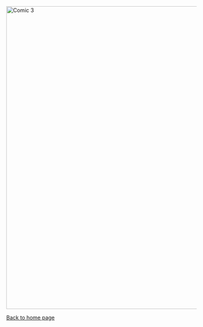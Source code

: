 <img src="https://nicolascuello.github.io/Stellar-MADE/images/comics_IT/comics_it003.jpeg" alt="Comic 3" width="800"/>

[Back to home page](https://nicolascuello.github.io/Stellar-MADE/)